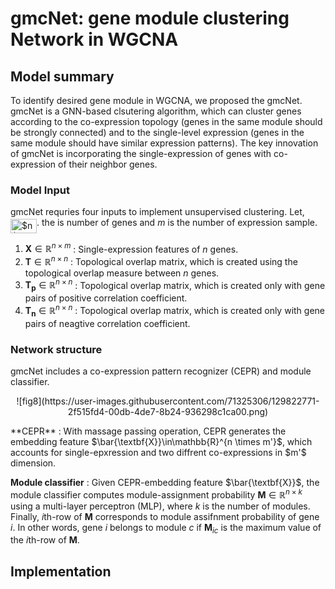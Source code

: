 # gmcNet: gene module clustering Network in WGCNA

## Model summary

To identify desired gene module in WGCNA, we proposed the gmcNet. gmcNet is a GNN-based clsutering algorithm, which can cluster genes according to the co-expression topology (genes in the same module should be strongly connected) and to the single-level expression (genes in the same module should have similar expression patterns). The key innovation of gmcNet is incorporating the single-expression of genes with co-expression of their neighbor genes.

### Model Input
gmcNet requries four inputs to implement unsupervised clustering. Let, <img alt="$n$" src="svgs/c068b57af6b6fa949824f73dcb828783.png?invert_in_darkmode" align=middle width="42.05817pt" height="22.407pt"/>. the is number of genes and $m$ is the number of expression sample.
1. $\textbf{X}\in\mathbb{R}^{n \times m}$ : Single-expression features of $n$ genes.
2. $\textbf{T}\in\mathbb{R}^{n \times n}$ : Topological overlap matrix, which is created using the topological overlap measure between $n$ genes.
3. $\textbf{T}_\textbf{p}\in\mathbb{R}^{n \times n}$ :  Topological overlap matrix, which is created only with gene pairs of positive correlation coefficient.
4. $\textbf{T}_\textbf{n}\in\mathbb{R}^{n \times n}$ :  Topological overlap matrix, which is created only with gene pairs of neagtive correlation coefficient.

### Network structure
gmcNet includes a co-expression pattern recognizer (CEPR) and module classifier. 
<p align="center">
![fig8](https://user-images.githubusercontent.com/71325306/129822771-2f515fd4-00db-4de7-8b24-936298c1ca00.png)
</p>
**CEPR** : With massage passing operation, CEPR generates the embedding feature $\bar{\textbf{X}}\in\mathbb{R}^{n \times m'}$, which accounts for single-epxression and two diffrent co-expressions in $m'$ dimension. 

**Module classifier** : Given CEPR-embedding feature $\bar{\textbf{X}}$, the module classifier computes module-assignment probability  $\textbf{M}\in\mathbb{R}^{n \times k}$ using a multi-layer perceptron (MLP), where $k$ is the number of modules. Finally, $i$th-row of  $\textbf{M}$ corresponds to module assifnment probability of gene $i$. In other words, gene $i$ belongs to module $c$ if $\textbf{M}_{ic}$ is the maximum value of the $i$th-row of $\textbf{M}$.

## Implementation
